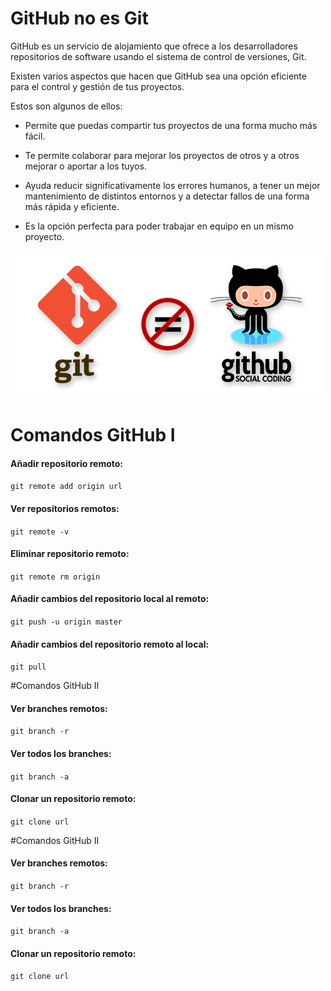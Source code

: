 # GitHub no es Git

GitHub es un servicio de alojamiento que ofrece a los desarrolladores repositorios de software usando el sistema de control de versiones, Git.

Existen varios aspectos que hacen que GitHub sea una opción eficiente para el control y gestión de tus proyectos.

Estos son algunos de ellos:

* Permite que puedas compartir tus proyectos de una forma mucho más fácil.

* Te permite colaborar para mejorar los proyectos de otros y a otros mejorar o aportar a los tuyos.

* Ayuda reducir significativamente los errores humanos, a tener un mejor mantenimiento de distintos entornos y a detectar fallos de una forma más rápida y eficiente.

* Es la opción perfecta para poder trabajar en equipo en un mismo proyecto.

![Github](imagen/Github.png)

# Comandos GitHub I

#### Añadir repositorio remoto:

`git remote add origin url`

#### Ver repositorios remotos:

`git remote -v`

#### Eliminar repositorio remoto:

`git remote rm origin`

#### Añadir cambios del repositorio local al remoto:

`git push -u origin master`

#### Añadir cambios del repositorio remoto al local:

`git pull`

#Comandos GitHub II

#### Ver branches remotos:

`git branch -r`

#### Ver todos los branches:

`git branch -a`

#### Clonar un repositorio remoto:

`git clone url`

#Comandos GitHub II

#### Ver branches remotos:

`git branch -r`

#### Ver todos los branches:

`git branch -a`

#### Clonar un repositorio remoto:

`git clone url`
